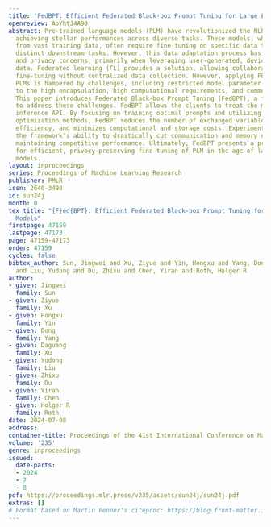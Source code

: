 ```yaml
---
title: 'FedBPT: Efficient Federated Black-box Prompt Tuning for Large Language Models'
openreview: AoYhtJ4A90
abstract: Pre-trained language models (PLM) have revolutionized the NLP landscape,
  achieving stellar performances across diverse tasks. These models, while benefiting
  from vast training data, often require fine-tuning on specific data to cater to
  distinct downstream tasks. However, this data adaptation process has inherent security
  and privacy concerns, primarily when leveraging user-generated, device-residing
  data. Federated learning (FL) provides a solution, allowing collaborative model
  fine-tuning without centralized data collection. However, applying FL to finetune
  PLMs is hampered by challenges, including restricted model parameter access due
  to the high encapsulation, high computational requirements, and communication overheads.
  This paper introduces Federated Black-box Prompt Tuning (FedBPT), a framework designed
  to address these challenges. FedBPT allows the clients to treat the model as a black-box
  inference API. By focusing on training optimal prompts and utilizing gradient-free
  optimization methods, FedBPT reduces the number of exchanged variables, boosts communication
  efficiency, and minimizes computational and storage costs. Experiments highlight
  the framework’s ability to drastically cut communication and memory costs while
  maintaining competitive performance. Ultimately, FedBPT presents a promising solution
  for efficient, privacy-preserving fine-tuning of PLM in the age of large language
  models.
layout: inproceedings
series: Proceedings of Machine Learning Research
publisher: PMLR
issn: 2640-3498
id: sun24j
month: 0
tex_title: "{F}ed{BPT}: Efficient Federated Black-box Prompt Tuning for Large Language
  Models"
firstpage: 47159
lastpage: 47173
page: 47159-47173
order: 47159
cycles: false
bibtex_author: Sun, Jingwei and Xu, Ziyue and Yin, Hongxu and Yang, Dong and Xu, Daguang
  and Liu, Yudong and Du, Zhixu and Chen, Yiran and Roth, Holger R
author:
- given: Jingwei
  family: Sun
- given: Ziyue
  family: Xu
- given: Hongxu
  family: Yin
- given: Dong
  family: Yang
- given: Daguang
  family: Xu
- given: Yudong
  family: Liu
- given: Zhixu
  family: Du
- given: Yiran
  family: Chen
- given: Holger R
  family: Roth
date: 2024-07-08
address:
container-title: Proceedings of the 41st International Conference on Machine Learning
volume: '235'
genre: inproceedings
issued:
  date-parts:
  - 2024
  - 7
  - 8
pdf: https://proceedings.mlr.press/v235/assets/sun24j/sun24j.pdf
extras: []
# Format based on Martin Fenner's citeproc: https://blog.front-matter.io/posts/citeproc-yaml-for-bibliographies/
---
```

